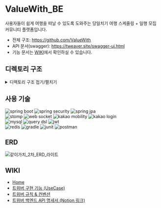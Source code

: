 # ValueWith_BE
사용자들이 쉽게 여행을 떠날 수 있도록 도와주는 당일치기 여행 스케줄링 + 일행 모집 커뮤니티 플랫폼입니다.
- 전체 구조: https://github.com/ValueWith
- API 문서(swagger): https://tweaver.site/swagger-ui.html
- 기능 문서는 [WIKI](https://github.com/ValueWith/ValueWith_BE/wiki/%08%ED%8A%B8%EC%9C%84%EB%B2%84-%EA%B5%AC%ED%98%84-%EA%B8%B0%EB%8A%A5-(UseCase))에서 확인하실 수 있습니다.

## 디렉토리 구조
<details>
<summary>디렉토리 구조 접기/펼치기</summary>
<div markdown="1">

```shell
.
├── Dockerfile
├── build.gradle
├── docker-compose.yml
├── gradle
│   └── wrapper
│       ├── gradle-wrapper.jar
│       └── gradle-wrapper.properties
├── gradlew
├── gradlew.bat
├── pull_request_template.md
├── settings.gradle
└── src
    ├── main
    │   ├── java
    │   │   └── com
    │   │       └── valuewith
    │   │           └── tweaver
    │   │               ├── TweaverApplication.java
    │   │               ├── alert
    │   │               │   ├── controller
    │   │               │   │   └── AlertController.java
    │   │               │   ├── dto
    │   │               │   │   ├── AlertRequestDto.java
    │   │               │   │   └── AlertResponseDto.java
    │   │               │   ├── entity
    │   │               │   │   └── Alert.java
    │   │               │   ├── repository
    │   │               │   │   ├── AlertDsl.java
    │   │               │   │   ├── AlertDslImpl.java
    │   │               │   │   ├── AlertRepository.java
    │   │               │   │   └── EmitterRepository.java
    │   │               │   └── service
    │   │               │       └── AlertService.java
    │   │               ├── auditing
    │   │               │   └── BaseEntity.java
    │   │               ├── auth
    │   │               │   ├── client
    │   │               │   │   ├── MailgunClient.java
    │   │               │   │   └── mailgun
    │   │               │   │       └── SendEmailForm.java
    │   │               │   ├── controller
    │   │               │   │   └── AuthController.java
    │   │               │   ├── dto
    │   │               │   │   ├── AuthDto.java
    │   │               │   │   ├── LoginMemberIdDto.java
    │   │               │   │   └── OAuthAttributes.java
    │   │               │   ├── handler
    │   │               │   │   ├── OAuth2FailureHandler.java
    │   │               │   │   ├── OAuth2SuccessHandler.java
    │   │               │   │   ├── SigninFailureHandler.java
    │   │               │   │   └── SigninSuccessHandler.java
    │   │               │   ├── info
    │   │               │   │   ├── KakaoOAuth2UserInfo.java
    │   │               │   │   └── OAuth2UserInfo.java
    │   │               │   ├── repository
    │   │               │   │   └── HttpCookieOAuth2AuthorizationRequestRepository.java
    │   │               │   └── service
    │   │               │       ├── AuthService.java
    │   │               │       ├── CustomMemberDetailService.java
    │   │               │       ├── EmailService.java
    │   │               │       └── OAuthUserCustomService.java
    │   │               ├── chat
    │   │               │   ├── controller
    │   │               │   │   └── ChatRoomController.java
    │   │               │   ├── dto
    │   │               │   │   └── ChatRoomDto.java
    │   │               │   ├── entity
    │   │               │   │   └── ChatRoom.java
    │   │               │   ├── repository
    │   │               │   │   └── ChatRoomRepository.java
    │   │               │   └── service
    │   │               │       ├── ChatMemberService.java
    │   │               │       └── ChatRoomService.java
    │   │               ├── commons
    │   │               │   ├── PrincipalDetails.java
    │   │               │   ├── redis
    │   │               │   │   └── RedisUtilService.java
    │   │               │   └── security
    │   │               │       ├── CustomJsonAuthenticationFilter.java
    │   │               │       ├── JwtAuthenticationFilter.java
    │   │               │       └── service
    │   │               │           ├── CookieService.java
    │   │               │           ├── PrincipalService.java
    │   │               │           └── TokenService.java
    │   │               ├── component
    │   │               │   └── AlertListener.java
    │   │               ├── config
    │   │               │   ├── AppProperties.java
    │   │               │   ├── AsyncConfig.java
    │   │               │   ├── AuthConfig.java
    │   │               │   ├── FeignConfig.java
    │   │               │   ├── QuerydslConfiguration.java
    │   │               │   ├── RedisConfig.java
    │   │               │   ├── S3Config.java
    │   │               │   ├── SecurityConfig.java
    │   │               │   ├── SwaggerConfig.java
    │   │               │   └── WebSocketConfig.java
    │   │               ├── constants
    │   │               │   ├── AlertContent.java
    │   │               │   ├── ApprovedStatus.java
    │   │               │   ├── ErrorCode.java
    │   │               │   ├── GroupStatus.java
    │   │               │   ├── ImageType.java
    │   │               │   ├── MemberRole.java
    │   │               │   ├── Provider.java
    │   │               │   └── RedirectUrlType.java
    │   │               ├── defaultImage
    │   │               │   ├── controller
    │   │               │   │   └── LocationImageController.java
    │   │               │   ├── dto
    │   │               │   │   └── DefaultImageResponseDto.java
    │   │               │   ├── entity
    │   │               │   │   └── DefaultImage.java
    │   │               │   ├── exception
    │   │               │   │   ├── InvalidFileMediaTypeException.java
    │   │               │   │   ├── LocationNameEmptyException.java
    │   │               │   │   ├── NoFileProvidedException.java
    │   │               │   │   ├── S3ImageNotFoundException.java
    │   │               │   │   └── UrlEmptyException.java
    │   │               │   ├── repository
    │   │               │   │   └── DefaultImageRepository.java
    │   │               │   └── service
    │   │               │       └── ImageService.java
    │   │               ├── exception
    │   │               │   ├── CustomException.java
    │   │               │   ├── GlobalExceptionHandler.java
    │   │               │   ├── SocialLoginFailureException.java
    │   │               │   └── dto
    │   │               │       └── ErrorResponseDto.java
    │   │               ├── group
    │   │               │   ├── controller
    │   │               │   │   ├── TripGroupController.java
    │   │               │   │   └── TripGroupListController.java
    │   │               │   ├── dto
    │   │               │   │   ├── TripGroupDetailResponseDto.java
    │   │               │   │   ├── TripGroupListResponseDto.java
    │   │               │   │   ├── TripGroupRequestDto.java
    │   │               │   │   ├── TripGroupResponseDto.java
    │   │               │   │   ├── TripGroupStatusListDto.java
    │   │               │   │   └── TripGroupStatusResponseDto.java
    │   │               │   ├── entity
    │   │               │   │   └── TripGroup.java
    │   │               │   ├── repository
    │   │               │   │   ├── TripGroupRepository.java
    │   │               │   │   ├── TripGroupRepositoryCustom.java
    │   │               │   │   └── TripGroupRepositoryCustomImpl.java
    │   │               │   └── service
    │   │               │       ├── TripGroupListService.java
    │   │               │       └── TripGroupService.java
    │   │               ├── groupMember
    │   │               │   ├── controller
    │   │               │   │   ├── GroupMemberApplicationController.java
    │   │               │   │   └── GroupMemberListController.java
    │   │               │   ├── dto
    │   │               │   │   ├── GroupMemberDetailResponseDto.java
    │   │               │   │   ├── GroupMemberDto.java
    │   │               │   │   └── GroupMemberListDto.java
    │   │               │   ├── entity
    │   │               │   │   └── GroupMember.java
    │   │               │   ├── repository
    │   │               │   │   ├── GroupMemberRepository.java
    │   │               │   │   ├── GroupMemberRepositoryCustom.java
    │   │               │   │   └── GroupMemberRepositoryCustomImpl.java
    │   │               │   └── service
    │   │               │       ├── GroupMemberApplicationService.java
    │   │               │       ├── GroupMemberListService.java
    │   │               │       └── GroupMemberService.java
    │   │               ├── member
    │   │               │   ├── controller
    │   │               │   │   └── MemberController.java
    │   │               │   ├── dto
    │   │               │   │   ├── MemberDto.java
    │   │               │   │   ├── MemberRequestDto.java
    │   │               │   │   └── MemberResponseDto.java
    │   │               │   ├── entity
    │   │               │   │   └── Member.java
    │   │               │   ├── repository
    │   │               │   │   └── MemberRepository.java
    │   │               │   └── service
    │   │               │       └── MemberService.java
    │   │               ├── message
    │   │               │   ├── controller
    │   │               │   │   └── MessageController.java
    │   │               │   ├── dto
    │   │               │   │   └── MessageDto.java
    │   │               │   ├── entity
    │   │               │   │   └── Message.java
    │   │               │   ├── repository
    │   │               │   │   ├── MessageDsl.java
    │   │               │   │   ├── MessageDslImpl.java
    │   │               │   │   └── MessageRepository.java
    │   │               │   └── service
    │   │               │       └── MessageService.java
    │   │               ├── place
    │   │               │   ├── controller
    │   │               │   │   └── RecommendRouteController.java
    │   │               │   ├── dto
    │   │               │   │   ├── PlaceDetailResponseDto.java
    │   │               │   │   ├── PlaceDto.java
    │   │               │   │   └── RecommendRouteDto.java
    │   │               │   ├── entity
    │   │               │   │   └── Place.java
    │   │               │   ├── repository
    │   │               │   │   ├── PlaceRepository.java
    │   │               │   │   ├── PlaceRepositoryCustom.java
    │   │               │   │   └── PlaceRepositoryCustomImpl.java
    │   │               │   └── service
    │   │               │       ├── PlaceDistanceService.java
    │   │               │       ├── PlaceService.java
    │   │               │       └── RecommendRouteService.java
    │   │               └── scheduler
    │   │                   └── TripGroupCloseScheduler.java
    │   └── resources
    │       ├── application-secret.properties
    │       └── application.yml
    └── test
        └── java
            └── com
                └── valuewith
                    └── tweaver
                        ├── TweaverApplicationTests.java
                        ├── auth
                        │   ├── controller
                        │   │   └── AuthControllerTest.java
                        │   └── service
                        │       ├── AuthServiceTest.java
                        │       └── EmailServiceTest.java
                        ├── chat
                        │   └── controller
                        │       └── ChatRoomControllerTest.java
                        ├── controller
                        ├── group
                        │   └── service
                        │       └── TripGroupServiceTests.java
                        ├── groupMember
                        │   └── service
                        │       └── GroupMemberApplicationServiceTest.java
                        └── image
                            └── service
                                └── ImageServiceTest.java


```

</div>
</details>

## 사용 기술
![spring boot](https://img.shields.io/badge/spring%20boot-6DB33F?style=for-the-badge&logo=spring%20boot&logoColor=white)
![spring security](https://img.shields.io/badge/spring%20security-6DB33F?style=for-the-badge&logo=spring%20security&logoColor=white)
![spring jpa](https://img.shields.io/badge/spring%20jpa-6DB33F?style=for-the-badge&logo=spring%20jpa&logoColor=white)
<br />
![stomp](https://img.shields.io/badge/stomp-000000?style=for-the-badge&&logoColor=white)
![web socket](https://img.shields.io/badge/web%20socket-F56640?style=for-the-badge&&logoColor=white)
![kakao mobility](https://img.shields.io/badge/kakao%20mobility-FFCD00?style=for-the-badge&logo=kakao&logoColor=black)
![kakao login](https://img.shields.io/badge/kakao%20login-FFCD00?style=for-the-badge&logo=kakao&logoColor=black)
<br />
![mysql](https://img.shields.io/badge/mysql-4479A1?style=for-the-badge&logo=mysql&logoColor=white)
![query dsl](https://img.shields.io/badge/query%20dsl-007DB8?style=for-the-badge&logoColor=white)
![jwt](https://img.shields.io/badge/jwt-FE2E9A?style=for-the-badge&logoColor=white)
<br />
![redis](https://img.shields.io/badge/redis-DC382D?style=for-the-badge&logo=redis&logoColor=white)
![gradle](https://img.shields.io/badge/gradle-02303A?style=for-the-badge&logo=gradle&logoColor=white)
![junit](https://img.shields.io/badge/junit-25A162?style=for-the-badge&logo=junit5&logoColor=white)
![postman](https://img.shields.io/badge/postman-FF6C37?style=for-the-badge&logo=postman&logoColor=white)

## ERD
![같이가치_2차_ERD_라이트](https://github.com/ValueWith/ValueWith_BE/assets/51254234/cf4573c2-92ec-4335-839a-52b198a67814)

## WIKI
- [Home](https://github.com/ValueWith/ValueWith_BE/wiki)
- [트위버 구현 기능 (UseCase)](https://github.com/ValueWith/ValueWith_BE/wiki/%08%ED%8A%B8%EC%9C%84%EB%B2%84-%EA%B5%AC%ED%98%84-%EA%B8%B0%EB%8A%A5-(UseCase))
- [트위버 규칙 & 컨벤션](https://github.com/ValueWith/ValueWith_BE/wiki/%ED%8A%B8%EC%9C%84%EB%B2%84-%EA%B7%9C%EC%B9%99-&-%EC%BB%A8%EB%B2%A4%EC%85%98)
- [트위버 백엔드 API 명세서 (Notion 링크)](https://github.com/ValueWith/ValueWith_BE/wiki/%ED%8A%B8%EC%9C%84%EB%B2%84-%EB%B0%B1%EC%97%94%EB%93%9C-API-%EB%AA%85%EC%84%B8%EC%84%9C-(Notion-%EB%A7%81%ED%81%AC))
